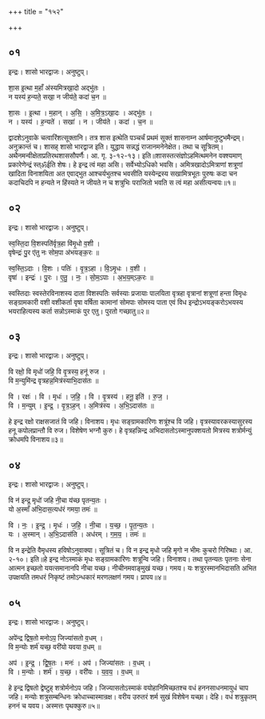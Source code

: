 +++
title = "१५२"

+++


## ०१
इन्द्रः। शासो भारद्वाजः। अनुष्टुप्।

शा॒स इ॒त्था म॒हाँ अ॑स्यमित्रखा॒दो अद्भु॑तः ।  
न यस्य॑ ह॒न्यते॒ सखा॒ न जीय॑ते॒ कदा॑ च॒न ॥

शा॒सः । इ॒त्था । म॒हान् । अ॒सि॒ । अ॒मि॒त्र॒ऽखा॒दः । अद्भु॑तः ।  
न । यस्य॑ । ह॒न्यते॑ । सखा॑ । न । जीय॑ते । कदा॑ । च॒न ॥

द्वादशेऽनुवाके चत्वारिंशत्सूक्तानि। तत्र शास इत्थेति पञ्चर्चं प्रथमं सूक्तं शासनाम्न आर्षमानुष्टुभमैन्द्रम्। अनुक्रान्तं च। शासह् शासो भारद्वाज इति। युद्धाय सन्नद्धं राजानमनेनेक्षेत। तथा च सूत्रितम्। अथैनमन्वीक्षेताप्रतिरथशाससौपर्णैः। आ. गृ. ३-१२-१३। इति॥शासस्तत्संज्ञोऽहमित्थमनेन वक्श्यमाण् प्रकारेणेन्द्रं स्त्ॐईति शेषः। हे इन्द्र त्वं महा असि। सर्वेभ्योऽधिको भवसि। अमित्रखादोऽमित्राणां शत्रूणां खादिता विनाशयिता अत एवाद्भुत आश्चर्यभुतश्च भवसीति यस्येन्द्रस्य सखामित्रभूतः पुरुषः कदा चन कदाचिदपि न हन्यते न हिंस्यते न जीयते न च शत्रुभिः पराजितो भवति स त्वं महा असीत्यन्वयः॥१॥

## ०२
इन्द्रः। शासो भारद्वाजः। अनुष्टुप्।

स्व॒स्ति॒दा वि॒शस्पति॑र्वृत्र॒हा वि॑मृ॒धो व॒शी ।  
वृषेन्द्रः॑ पु॒र ए॑तु नः सोम॒पा अ॑भयङ्क॒रः ॥

स्व॒स्ति॒ऽदाः । वि॒शः । पतिः॑ । वृ॒त्र॒ऽहा । वि॒ऽमृ॒धः । व॒शी ।  
वृषा॑ । इन्द्रः॑ । पु॒रः । ए॒तु॒ । नः॒ । सो॒म॒ऽपाः । अ॒भ॒य॒म्ऽक॒रः ॥

स्वस्तिदाः स्वस्तेरविनाशस्य दाता विशस्पतिः सर्वस्याः प्रजायाः पालयिता वृत्रहा वृत्रानां शत्रूणां हन्ता विमृधः सङ्ग्रामकारी वशी वशीकर्ता वृषा वर्षिता कामानां सोमपाः सोमस्य पाता एवं विध इन्द्रोऽभयङ्करोऽभयस्य भयराहित्यस्य कर्ता सन्नोऽस्माकं पुर एतु। पुरतो गच्छातु॥२॥

## ०३
इन्द्रः। शासो भारद्वाजः। अनुष्टुप्।

वि रक्षो॒ वि मृधो॑ जहि॒ वि वृ॒त्रस्य॒ हनू॑ रुज ।  
वि म॒न्युमि॑न्द्र वृत्रहन्न॒मित्र॑स्याभि॒दास॑तः ॥

वि । रक्षः॑ । वि । मृधः॑ । ज॒हि॒ । वि । वृ॒त्रस्य॑ । हनू॒ इति॑ । रु॒ज॒ ।  
वि । म॒न्युम् । इ॒न्द्र॒ । वृ॒त्र॒ऽह॒न् । अ॒मित्र॑स्य । अ॒भि॒ऽदास॑तः ॥

हे इन्द्र रक्षो राक्षसजातं वि जहि। विनाशय। मृधः सङ्ग्रामकारिणः शत्रूंश्च वि जहि। वृत्रस्यावरकस्यासुरस्य हनू कपोलप्रान्तौ वि रुज। विशेषेण भग्नौ कुरु। हे वृत्रहन्निन्द्र अभिदासतोऽस्मानुपक्शयतो मित्रस्य शत्रोर्मन्युं क्रोधमपि विनाशय॥३॥

## ०४
इन्द्रः। शासो भारद्वाजः। अनुष्टुप्।

वि न॑ इन्द्र॒ मृधो॑ जहि नी॒चा य॑च्छ पृतन्य॒तः ।  
यो अ॒स्माँ अ॑भि॒दास॒त्यध॑रं गमया॒ तमः॑ ॥

वि । नः॒ । इ॒न्द्र॒ । मृधः॑ । ज॒हि॒ । नी॒चा । य॒च्छ॒ । पृ॒त॒न्य॒तः ।  
यः । अ॒स्मान् । अ॒भि॒ऽदास॑ति । अध॑रम् । ग॒म॒य॒ । तमः॑ ॥

वि न इन्द्रेति वैमृधस्य हविषोऽनुवाक्या। सूत्रितं च। वि न इन्द्र मृधो जहि मृगो न भीमः कुचरो गिरिष्थाः। आ. २-१०। इति॥हे इन्द्र नोऽस्माकं मृधः सङ्ग्रामकारिणः शत्रून्वि जहि। विनाशय। तथा पृतन्यतः पृतनाः सेना आत्मन इच्छतो ययत्समानानपि नीचा यच्छ। नीचीनमवाङ्मुखं यच्छ। गमय। यः शत्रुरस्मानभिदासति अभित उपक्षयति तमधरं निकृष्टं तमोऽन्धकारं मरणलक्षणं गमय। प्रापय॥४॥

## ०५
इन्द्रः। शासो भारद्वाजः। अनुष्टुप्।

अपे॑न्द्र द्विष॒तो मनोऽप॒ जिज्या॑सतो व॒धम् ।  
वि म॒न्योः शर्म॑ यच्छ॒ वरी॑यो यवया व॒धम् ॥

अप॑ । इ॒न्द्र॒ । द्वि॒ष॒तः । मनः॑ । अप॑ । जिज्या॑सतः । व॒धम् ।  
वि । म॒न्योः । शर्म॑ । य॒च्छ॒ । वरी॑यः । य॒व॒य॒ । व॒धम् ॥

हे इन्द्र द्विषतो द्वेष्टुह् शत्रोर्मनोऽप जहि। जिज्यासतोऽस्माकं वयोहानिमिच्छतश्च वधं हननसाधनमायुधं चाप जहि। मन्योः शत्रुसम्बन्धिनः क्रोधाच्चास्मान्रक्ष। वरीय उरुतरं शर्म सुखं विशेषेन यच्छा। देहि। वधं शत्रुकृतम् हननं च यवय। अस्मत्तः पृथक्कुरु॥५॥